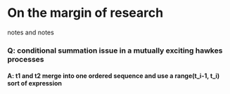 # On the margin of research 
notes and notes

### Q: conditional summation issue in a mutually exciting hawkes processes 
#### A: t1 and t2 merge into one ordered sequence and use a range(t_i-1, t_i) sort of expression
